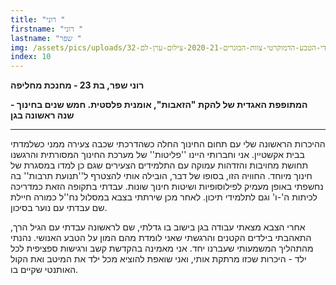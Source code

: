 ```yaml
---
title: "רוני "
firstname: "רוני "
lastname: "שפר "
img: /assets/pics/uploads/גן-ילדי-הטבע-הדמוקרטי-צוות-הבוגרים-2020-21-צילום-ערן-לם-32.jpg
index: 10
---
```


**רוני שפר, בת 23 - מחנכת מחליפה**

**המתופפת האגדית של להקת "הזאבות", אומנית פלסטית. חמש שנים בחינוך - שנה ראשונה בגן**

---

ההיכרות הראשונה שלי עם תחום החינוך החלה כשהדרכתי שכבה צעירה ממני כשלמדתי בבית אקשטיין. אני וחברותי היינו ''פליטות'' של מערכת החינוך המסורתית והרגשנו תחושת מחויבות והזדהות עמוקה עם התלמידים הצעירים שגם כן למדו במסגרת של חינוך מיוחד. החוויה הזו, בסופו של דבר, הובילה אותי להצטרף ל''תנועת תרבות'' בה נחשפתי באופן מעמיק לפילוסופיות ושיטות חינוך שונות. עבדתי בתקופה הזאת כמדריכה לכיתות ה'-ו' וגם לתלמידי תיכון. לאחר מכן שירתתי בצבא במסלול נח''ל כמורה חיילת שם עבדתי עם נוער בסיכון.

אחרי הצבא מצאתי עבודה בגן בישוב בו גדלתי, שם לראשונה עבדתי עם הגיל הרך, התאהבתי בילדים הקטנים והרגשתי שאני לומדת מהם המון על הטבע האנושי. נהנתי מהתהליך המשמעותי שעברנו יחד. אני מאמינה בהקדשת קשב ורגישות ספציפית לכל ילד - היכרות שכזו מרתקת אותי, ואני שואפת להוציא מכל ילד את המיטב ואת הקול האותנטי שקיים בו.
